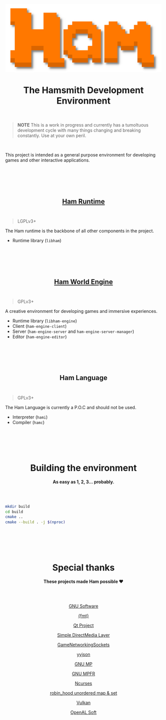 <h1 align="center">
<br/>
<img src="logo.png" width="512" />
<br/>
<br/>
The Hamsmith Development Environment
<br/>
<br/>
</h1>

> **NOTE** This is a work in progress and currently has a tumoltuous development cycle with many things changing and breaking constantly. Use at your own peril.

<br/>

This project is intended as a general purpose environment for developing games and other interactive applications.

<br/>
<br/>
<br/>
<br/>

<h2 align="center">
<a href="runtime">Ham Runtime</a>
<br/>
<br/>
</h2>

> LGPLv3+

The Ham runtime is the backbone of all other components in the project.

- Runtime library (`libham`)

<br/>
<br/>
<br/>
<br/>

<h2 align="center">
<a href="engine">Ham World Engine</a>
<br/>
<br/>
</h2>

> GPLv3+

A creative environment for developing games and immersive experiences.

- Runtime library (`libham-engine`)
- Client (`ham-engine-client`)
- Server (`ham-engine-server` and `ham-engine-server-manager`)
- Editor (`ham-engine-editor`)

<br/>
<br/>
<br/>
<br/>

<h2 align="center">
Ham Language
<br/>
<br/>
</h2>

> GPLv3+

The Ham Language is currently a P.O.C and should not be used.

- Interpreter (`hami`)
- Compiler (`hamc`)

<br/>
<br/>
<br/>
<br/>

<h1 align="center">Building the environment</h1>
<p align="center"><b>As easy as 1, 2, 3... probably.</b></p>

<br/>
<br/>

```bash
mkdir build
cd build
cmake ..
cmake --build . -j $(nproc)
```

<br/>
<br/>
<br/>
<br/>

<h1 align="center">Special thanks</h1>
<p align="center"><b>These projects made Ham possible ❤️</b></p>

<br/>
<br/>

<p align="center"><a href="https://www.gnu.org/software/software.html">GNU Software</a></p>
<p align="center"><a href="https://fmt.dev/">{fmt}</a></p>
<p align="center"><a href="https://www.qt.io/">Qt Project</a></p>
<p align="center"><a href="https://www.libsdl.org/">Simple DirectMedia Layer</a></p>
<p align="center"><a href="https://github.com/ValveSoftware/GameNetworkingSockets">GameNetworkingSockets</a></p>
<p align="center"><a href="https://github.com/ibireme/yyjson">yyjson</a></p>
<p align="center"><a href="https://gmplib.org/">GNU MP</a></p>
<p align="center"><a href="https://www.mpfr.org/">GNU MPFR</a></p>
<p align="center"><a href="https://invisible-island.net/ncurses/">Ncurses</a></p>
<p align="center"><a href="https://github.com/martinus/robin-hood-hashing">robin_hood unordered map & set</a></p>
<p align="center"><a href="https://www.vulkan.org/">Vulkan</a></p>
<p align="center"><a href="https://openal-soft.org/">OpenAL Soft</a></p>

<br/>
<br/>
